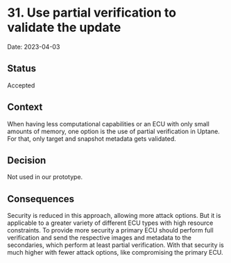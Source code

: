 # 31. Use partial verification to validate the update

Date: 2023-04-03

## Status

Accepted

## Context

When having less computational capabilities or an ECU with only small amounts of memory, one option is the use of partial verification in Uptane. For that, only target and snapshot metadata gets validated.

## Decision

Not used in our prototype.

## Consequences

Security is reduced in this approach, allowing more attack options. But it is applicable to a greater variety of different ECU types with high resource constraints. To provide more security a primary ECU should perform full verification and send the respective images and metadata to the secondaries, which perform at least partial verification. With that security is much higher with fewer attack options, like compromising the primary ECU.

